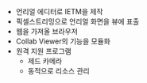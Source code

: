 - 언리얼 에디터로 IETM을 제작
- 픽셀스트리밍으로 언리얼 화면을 뷰에 표출
- 웹을 가져올 브라우저
- Collab Viewer의 기능을 모듈화
- 원격 지원 프로그램 
	- 제드 카메라 
	- 동적으로 리소스 관리 
